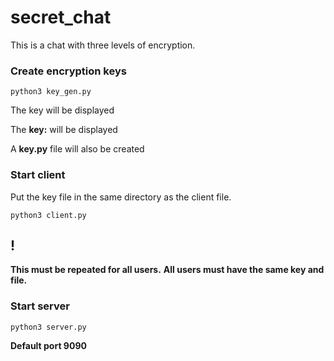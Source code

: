 # secret_chat
This is a chat with three levels of encryption.

### Сreate encryption keys
```
python3 key_gen.py
```
The key will be displayed

The __key:__ will be displayed

A __key.py__ file will also be created

### Start client

Put the key file in the same directory as the client file.

```
python3 client.py
```
## __!__
__This must be repeated for all users.__
__All users must have the same key and file.__

### Start server
```
python3 server.py
```

__Default port 9090__
